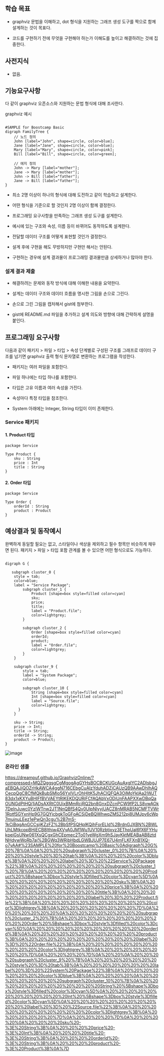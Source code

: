 ## 학습 목표
- graphviz 문법을 이해하고, dot 형식을 지원하는 그래프 생성 도구를 짝으로 함께 설계하는 것이 목표다.

- 코드를 구현하기 전에 무엇을 구현해야 하는가 이해도를 높이고 해결하려는 것에 집중한다.

## 사전지식
- 없음.

## 기능요구사항
다 같이 graphviz 오픈소스와 지원하는 문법 형식에 대해 조사한다.

graphviz 예시
<pre><code>
#SAMPLE for Boostcamp Basic
digraph FamilyTree {
    // 노드 정의
    John [label="John", shape=circle, color=blue];
    Jane [label="Jane", shape=circle, color=blue];
    Mary [label="Mary", shape=circle, color=pink];
    Bill [label="Bill", shape=circle, color=green];

    // 에지 정의
    John -> Mary [label="mother"];
    Jane -> Mary [label="mother"];
    John -> Bill [label="father"];
    Jane -> Bill [label="father"];
} </code></pre>
- 최소 2명 이상이 하나의 형식에 대해 도전하고 같이 학습하고 설계한다.

- 어떤 형식을 기준으로 할 것인지 2명 이상이 함께 결정한다.

- 프로그래밍 요구사항을 만족하는 그래프 생성 도구를 설계한다.

- 예시에 있는 구조와 속성, 이름 등이 바뀌어도 동작하도록 설계한다.

- 전달할 데이터 구조를 어떻게 표현할 것인가 결정한다.

- 설계 후에 구현을 해도 무방하지만 구현만 해서는 안된다.

- 구현하는 경우에 설계 결과물이 프로그래밍 결과물만큼 상세하거나 많아야 한다.

### 설계 결과 제출
- 해결하려는 문제와 동작 방식에 대해 이해한 내용을 요약한다.

- 설계는 데이터 구조와 데이터 흐름을 명시한 그림을 손으로 그린다.

- 손으로 그린 그림을 캡처해서 gist에 첨부한다.

- gist에 README.md 파일을 추가하고 설계 의도와 방향에 대해 간략하게 설명을 붙인다.

## 프로그래밍 요구사항
다음과 같이 패키지 > 파일 > 타입 > 속성 단계별로 구성된 구조를 그래프로 데이터 구조를 넘기면 graphviz 출력 형식 문자열로 변환하는 프로그램을 작성한다.

- 패키지는 여러 파일을 포함한다.

- 파일 하나에는 타입 하나를 포함한다.

- 타입은 고유 이름과 여러 속성을 가진다.

- 속성마다 특정 타입을 참조한다.

- System 아래에는 Integer, String 타입이 이미 존재한다.

### Service 패키지
#### 1. Product 타입
<pre><code>package Service

Type Product {
    sku : String
    price : Int
    title : String
} </code></pre>
#### 2. Order 타입
<pre><code>package Service

Type Order {
    orderId : String
    product : Product
}</code></pre>
## 예상결과 및 동작예시
완벽하게 동일할 필요는 없고, 스타일이나 색상을 제외하고 필수 항목만 비슷하게 채우면 된다. 패키지 > 파일 > 타입 포함 관계를 볼 수 있으면 어떤 형식으로도 가능하다.

<pre><code>
digraph G {

   subgraph cluster_0 {
    style = tab;
    color=blue;
    label = "Service Package";
        subgraph cluster_1 {
            Product [shape=box style=filled color=cyan]
            sku;
            price;
            title;
            label = "Product.file";
            color=lightgrey;
        }
      
        subgraph cluster_2 {
            Order [shape=box style=filled color=cyan]
            orderId;
            product;
            label = "Order.file";
            color=lightgrey;
        }
    }
  
    subgraph cluster_9 {
        style = tab;
        label = "System Package";
        color=blue;
    
        subgraph cluster_10 {
            String [shape=box style=filled color=cyan]
            Int [shape=box style=filled color=cyan]
            label = "Source.file";
            color=lightgrey;
      }
    }
    
    sku -> String;
    price -> Int;
    title -> String;
    orderId -> String;
    product -> Product;
} </code></pre>
![image](https://github.com/gxxhxx0224/Naver-BoostCamp/assets/80369805/5b9bdebb-4e18-4218-a658-142982c811d2)

### 온라인 샘플
https://dreampuf.github.io/GraphvizOnline/?compressed=MQZQggsgCgMgogAgGYHsBOCBCKUGcAuAxgIYC2ADlsbgJaEBQAJjQOZrHkAWCA4ggN716CEbgCuAIzYduhADZiCAUzQB9AAwDhIhAQCecpQgC8CfMQkBubSMIo56YxIVLrOhHItK5JhACIQFQA3OiMoYkIAa2IWJT83dx1xKXYuBHlFfBVVAEYtRIKEKDQURjFCfAQAbVxODiUnFAAPXXwDBqQaOUNGdPtHQj1iADsAXRtC0UixBMmRcjRQ2bn8GnxDZcnPCW9fP2LS8vwAOk7DeInJuwc0YzlWTnw2JT1NnQBfS4Qv0UlpNIyyjUACZ8nMRAB5NCMFTVWr1RotfSGYxnHp9G7GQYjcbgkToGFoACSjDeBQWhwqZMS212pj8UMJpy6cWp7mujnuLEez1ePwQn3cgu%2B7mS-1kCiBqgAnGCCsijKZzFZ%2BbSfPSQHplKQihForELld%2BrdnGJXBN%2BWLUhLMtkcppBHiECB8Ithiw4XVyA0JM1Wu1UV10Rzbtixvz3EThpUal6fX6FYHukpeiGsUNw061XsQCgxGhCEpmec2To01yeWgXm9hSJayKktMEABaAB8ztdNHdywWoRb7aj%2BGWq3WRjbHbdLGWBJUJP7E67U4mFLKFXnB1XQ-o7yAA#%23SAMPLE%20for%20Boostcamp%20Basic%0Adigraph%20G%20%7B%0A%0A%20%20%20subgraph%20cluster_0%20%7B%0A%20%20%20%20style%20%3D%20tab%3B%0A%20%20%20%20color%3Dblue%3B%0A%20%20%20%20label%20%3D%20%22Service%20Package%22%3B%0A%20%20%20%20%20%20%20%20subgraph%20cluster_1%20%7B%0A%20%20%20%20%20%20%20%20%20%20%20%20Product%20%5Bshape%3Dbox%20style%3Dfilled%20color%3Dcyan%5D%0A%20%20%20%20%20%20%20%20%20%20%20%20sku%3B%0A%20%20%20%20%20%20%20%20%20%20%20%20price%3B%0A%20%20%20%20%20%20%20%20%20%20%20%20title%3B%0A%20%20%20%20%20%20%20%20%20%20%20%20label%20%3D%20%22Product.file%22%3B%0A%20%20%20%20%20%20%20%20%20%20%20%20color%3Dlightgrey%3B%0A%20%20%20%20%20%20%20%20%7D%0A%20%20%20%20%20%20%0A%20%20%20%20%20%20%20%20subgraph%20cluster_2%20%7B%0A%20%20%20%20%20%20%20%20%20%20%20%20Order%20%5Bshape%3Dbox%20style%3Dfilled%20color%3Dcyan%5D%0A%20%20%20%20%20%20%20%20%20%20%20%20orderId%3B%0A%20%20%20%20%20%20%20%20%20%20%20%20product%3B%0A%20%20%20%20%20%20%20%20%20%20%20%20label%20%3D%20%22Order.file%22%3B%0A%20%20%20%20%20%20%20%20%20%20%20%20color%3Dlightgrey%3B%0A%20%20%20%20%20%20%20%20%7D%0A%20%20%20%20%7D%0A%20%20%0A%20%20%20%20subgraph%20cluster_9%20%7B%0A%20%20%20%20%20%20%20%20style%20%3D%20tab%3B%0A%20%20%20%20%20%20%20%20label%20%3D%20%22System%20Package%22%3B%0A%20%20%20%20%20%20%20%20color%3Dblue%3B%0A%20%20%20%20%0A%20%20%20%20%20%20%20%20subgraph%20cluster_10%20%7B%0A%20%20%20%20%20%20%20%20%20%20%20%20String%20%5Bshape%3Dbox%20style%3Dfilled%20color%3Dcyan%5D%0A%20%20%20%20%20%20%20%20%20%20%20%20Int%20%5Bshape%3Dbox%20style%3Dfilled%20color%3Dcyan%5D%0A%20%20%20%20%20%20%20%20%20%20%20%20label%20%3D%20%22Source.file%22%3B%0A%20%20%20%20%20%20%20%20%20%20%20%20color%3Dlightgrey%3B%0A%20%20%20%20%20%20%7D%0A%20%20%20%20%7D%0A%20%20%20%20%0A%20%20%20%20sku%20-%3E%20String%3B%0A%20%20%20%20price%20-%3E%20Int%3B%0A%20%20%20%20title%20-%3E%20String%3B%0A%20%20%20%20orderId%20-%3E%20String%3B%0A%20%20%20%20product%20-%3E%20Product%3B%0A%7D
